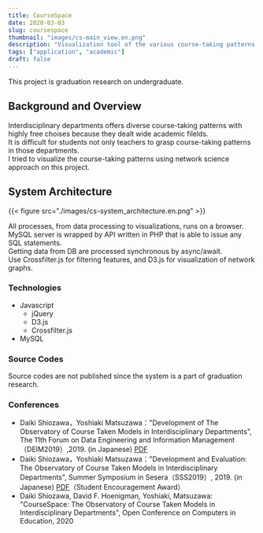 ```yaml
---
title: CourseSpace
date: 2020-03-03
slug: coursespace
thumbnail: "images/cs-main_view.en.png"
description: "Visualization tool of the various course-taking patterns on interdisciplinary departments."
tags: ["application", "academic"]
draft: false
---
```


This project is graduation research on undergraduate.  

Background and Overview
---

Interdisciplinary departments offers diverse course-taking patterns with highly free choises because they dealt wide academic filelds.  
It is difficult for students not only teachers to grasp course-taking patterns in those departments.  
I tried to visualize the course-taking patterns using network science approach on this project.  

System Architecture
---

{{< figure src="./images/cs-system_architecture.en.png" >}}

All processes, from data processing to visualizations, runs on a browser.  
MySQL server is wrapped by API written in PHP that is able to issue any SQL statements.  
Getting data from DB are processed synchronous by async/await.  
Use Crossfilter.js for filtering features, and D3.js for visualization of network graphs.  

### Technologies

- Javascript
  - jQuery
  - D3.js
  - Crossfilter.js
- MySQL

### Source Codes

Source codes are not published since the system is a part of graduation research.  

### Conferences

- Daiki Shiozawa，Yoshiaki Matsuzawa："Development of The Observatory of Course Taken Models in Interdisciplinary Departments", The 11th Forum on Data Engineering and Information Management（DEIM2019）,2019. (in Japanese) [PDF](https://db-event.jpn.org/deim2019/post/papers/344.pdf)
- Daiki Shiozawa，Yoshiaki Matsuzawa："Development and Evaluation: The Observatory of Course Taken Models in Interdisciplinary Departments", Summer Symposium in Sesera（SSS2019）, 2019. (in Japanese) [PDF](https://ipsj.ixsq.nii.ac.jp/ej/index.php?action=pages_view_main&active_action=repository_action_common_download&item_id=198651&item_no=1&attribute_id=1&file_no=1&page_id=13&block_id=8)（Student Encouragement Award）
- Daiki Shiozawa, David F. Hoenigman, Yoshiaki, Matsuzawa: "CourseSpace: The Observatory of Course Taken Models in Interdisciplinary Departments", Open Conference on Computers in Education, 2020
